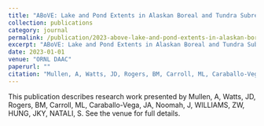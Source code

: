 ```yaml
---
title: "ABoVE: Lake and Pond Extents in Alaskan Boreal and Tundra Subregions, 2019-2021"
collection: publications
category: journal
permalink: /publication/2023-above-lake-and-pond-extents-in-alaskan-boreal-and-tundra-subregions-2019-2021
excerpt: "ABoVE: Lake and Pond Extents in Alaskan Boreal and Tundra Subregions, 2019-2021 by Mullen, A et al."
date: 2023-01-01
venue: "ORNL DAAC"
paperurl: ""
citation: "Mullen, A, Watts, JD, Rogers, BM, Carroll, ML, Caraballo-Vega, JA, Noomah, J, WILLIAMS, ZW, HUNG, JKY, NATALI, S (2023). "ABoVE: Lake and Pond Extents in Alaskan Boreal and Tundra Subregions, 2019-2021." <i>ORNL DAAC</i>."
---
```


This publication describes research work presented by Mullen, A, Watts, JD, Rogers, BM, Carroll, ML, Caraballo-Vega, JA, Noomah, J, WILLIAMS, ZW, HUNG, JKY, NATALI, S. See the venue for full details.
